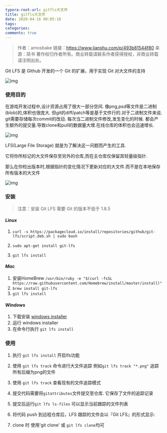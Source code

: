 ```yaml
---
typora-root-url: gitfls大文件
title: gitfls大文件
date: 2020-04-16 00:05:18
tags:
categories:
comments: true
---
```




> 作者：amosbake
> 链接：https://www.jianshu.com/p/493b81544f80
> 来源：简书
> 著作权归作者所有。商业转载请联系作者获得授权，非商业转载请注明出处。
>
> 

Git LFS 是 Github 开发的一个 Git 的扩展，用于实现 Git 对大文件的支持

![img](/images/1059995-670f795346b86292.webp)

### 使用目的

在游戏开发过程中,设计资源占用了很大一部分空间. 像png,psd等文件是二进制(blob)的,体积也很庞大.
 但git的diff/patch等是基于文件行的.对于二进制文件来说. git需要存储每次commit的改动.
 每次当二进制文件修改,发生变化的时候. 都会产生额外的提交量.导致clone和pull的数据量大增.在线仓库的体积也会迅速增长.

![img](/images/1059995-c9ddfd907277e8df.webp)

LFS(Large File Storage) 就是为了解决这一问题而产生的工具.

它将你所标记的大文件保存至另外的仓库,而在主仓库仅保留其轻量级指针.

那么在你检出版本时,根据指针的变化情况下更新对应的大文件.而不是在本地保存所有版本的大文件

![img](/images/1059995-7e78b1cc5ceb6c1f.webp)

### 安装

> 注意：安装 Git LFS 需要 Git 的版本不低于 1.8.5

#### *Linux*

1. `curl -s https://packagecloud.io/install/repositories/github/git-lfs/script.deb.sh | sudo bash`

2. `sudo apt-get install git-lfs`
3. `git lfs install`

#### *Mac*

1. 安装HomeBrew `/usr/bin/ruby -e "$(curl -fsSL https://raw.githubusercontent.com/Homebrew/install/master/install)"`
2. `brew install git-lfs`
3. `git lfs install`

#### *Windows*

1. 下载安装 [windows installer](https://link.jianshu.com?t=https%3A%2F%2Fgithub.com%2Fgithub%2Fgit-lfs%2Freleases)
2. 运行 windows installer
3. 在命令行执行 `git lfs install`

### 使用

1. 执行 `git lfs install` 开启lfs功能

2. 使用 `git lfs track` 命令进行大文件追踪 例如`git lfs track "*.png"` 追踪所有后缀为png的文件

3. 使用 `git lfs track` 查看现有的文件追踪模式

4. 提交代码需要将`gitattributes`文件提交至仓库. 它保存了文件的追踪记录

5. 提交后运行`git lfs ls-files` 可以显示当前跟踪的文件列表

6. 将代码 push 到远程仓库后，LFS 跟踪的文件会以『Git LFS』的形式显示:

7. clone 时 使用'git clone' 或 `git lfs clone`均可